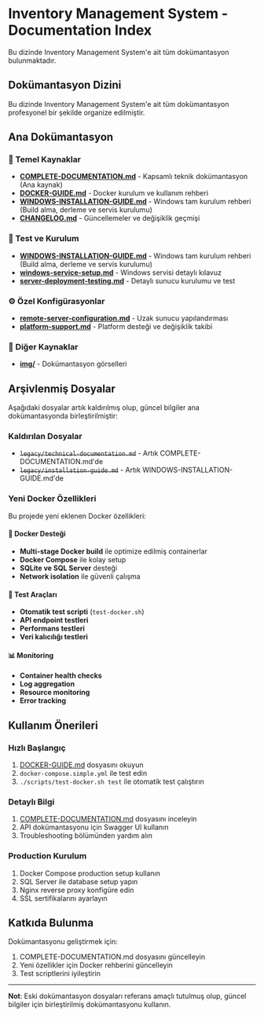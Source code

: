 # Inventory Management System - Documentation Index

Bu dizinde Inventory Management System'e ait tüm dokümantasyon bulunmaktadır.

## Dokümantasyon Dizini

Bu dizinde Inventory Management System'e ait tüm dokümantasyon profesyonel bir şekilde organize edilmiştir.

## Ana Dokümantasyon

### 📖 Temel Kaynaklar
- **[COMPLETE-DOCUMENTATION.md](COMPLETE-DOCUMENTATION.md)** - Kapsamlı teknik dokümantasyon (Ana kaynak)
- **[DOCKER-GUIDE.md](DOCKER-GUIDE.md)** - Docker kurulum ve kullanım rehberi
- **[WINDOWS-INSTALLATION-GUIDE.md](WINDOWS-INSTALLATION-GUIDE.md)** - Windows tam kurulum rehberi (Build alma, derleme ve servis kurulumu)
- **[CHANGELOG.md](CHANGELOG.md)** - Güncellemeler ve değişiklik geçmişi

### 🧪 Test ve Kurulum
- **[WINDOWS-INSTALLATION-GUIDE.md](WINDOWS-INSTALLATION-GUIDE.md)** - Windows tam kurulum rehberi (Build alma, derleme ve servis kurulumu)
- **[windows-service-setup.md](windows-service-setup.md)** - Windows servisi detaylı kılavuz
- **[server-deployment-testing.md](server-deployment-testing.md)** - Detaylı sunucu kurulumu ve test

### ⚙️ Özel Konfigürasyonlar
- **[remote-server-configuration.md](remote-server-configuration.md)** - Uzak sunucu yapılandırması
- **[platform-support.md](platform-support.md)** - Platform desteği ve değişiklik takibi

### 📂 Diğer Kaynaklar
- **[img/](img/)** - Dokümantasyon görselleri

## Arşivlenmiş Dosyalar

Aşağıdaki dosyalar artık kaldırılmış olup, güncel bilgiler ana dokümantasyonda birleştirilmiştir:

### Kaldırılan Dosyalar
- ~~`legacy/technical-documentation.md`~~ - Artık COMPLETE-DOCUMENTATION.md'de
- ~~`legacy/installation-guide.md`~~ - Artık WINDOWS-INSTALLATION-GUIDE.md'de

### Yeni Docker Özellikleri

Bu projede yeni eklenen Docker özellikleri:

#### 🎯 Docker Desteği
- **Multi-stage Docker build** ile optimize edilmiş containerlar
- **Docker Compose** ile kolay setup
- **SQLite ve SQL Server** desteği
- **Network isolation** ile güvenli çalışma

#### 🧪 Test Araçları
- **Otomatik test scripti** (`test-docker.sh`)
- **API endpoint testleri**
- **Performans testleri**
- **Veri kalıcılığı testleri**

#### 📊 Monitoring
- **Container health checks**
- **Log aggregation**
- **Resource monitoring**
- **Error tracking**

## Kullanım Önerileri

### Hızlı Başlangıç
1. [DOCKER-GUIDE.md](DOCKER-GUIDE.md) dosyasını okuyun
2. `docker-compose.simple.yml` ile test edin
3. `./scripts/test-docker.sh test` ile otomatik test çalıştırın

### Detaylı Bilgi
1. [COMPLETE-DOCUMENTATION.md](COMPLETE-DOCUMENTATION.md) dosyasını inceleyin
2. API dokümantasyonu için Swagger UI kullanın
3. Troubleshooting bölümünden yardım alın

### Production Kurulum
1. Docker Compose production setup kullanın
2. SQL Server ile database setup yapın
3. Nginx reverse proxy konfigüre edin
4. SSL sertifikalarını ayarlayın

## Katkıda Bulunma

Dokümantasyonu geliştirmek için:
1. COMPLETE-DOCUMENTATION.md dosyasını güncelleyin
2. Yeni özellikler için Docker rehberini güncelleyin
3. Test scriptlerini iyileştirin

---

**Not**: Eski dokümantasyon dosyaları referans amaçlı tutulmuş olup, güncel bilgiler için birleştirilmiş dokümantasyonu kullanın.
